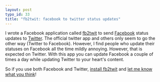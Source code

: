 ```yaml
--- 
layout: post
typo_id: 33
title: "fb2twit: facebook to twitter status updates"
---
```

I wrote a Facebook application called [fb2twit](http://www.facebook.com/apps/application.php?id=21387115531) to send [Facebook](http://www.facebook.com) status updates to [Twitter](http://twitter.com). The official twitter app and others only seem to go the other way (Twitter to Facebook). However, I find people who update their statuses on Facebook all the time mildly annoying. However, that is expected on Twitter. With this app you can update Facebook a couple of times a day while updating Twitter to your heart's content. 

So if you use both Facebook and Twitter, [install fb2twit](http://apps.facebook.com/fbtotwit/) and [let me know what you think](http://www.facebook.com/board.php?uid=21387115531)!
